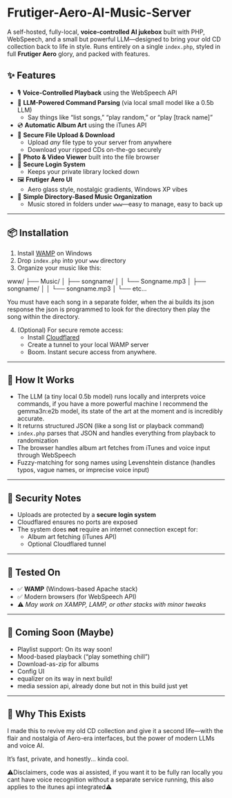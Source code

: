 # Frutiger-Aero-AI-Music-Server
A self-hosted, fully-local, **voice-controlled AI jukebox** built with PHP, WebSpeech, and a small but powerful LLM—designed to bring your old CD collection back to life in style.   Runs entirely on a single `index.php`, styled in full **Frutiger Aero** glory, and packed with features.
## ✨ Features

- 🎙️ **Voice-Controlled Playback** using the WebSpeech API
- 🤖 **LLM-Powered Command Parsing** (via local small model like a 0.5b LLM)
  - Say things like “list songs,” “play random,” or “play [track name]”
- 💿 **Automatic Album Art** using the iTunes API
- 📂 **Secure File Upload & Download**
  - Upload *any* file type to your server from anywhere
  - Download your ripped CDs on-the-go securely
- 📸 **Photo & Video Viewer** built into the file browser
- 🔐 **Secure Login System**
  - Keeps your private library locked down
- 🖼️ **Frutiger Aero UI**
  - Aero glass style, nostalgic gradients, Windows XP vibes
- 📁 **Simple Directory-Based Music Organization**
  - Music stored in folders under `www`—easy to manage, easy to back up

---

## 📦 Installation

1. Install [WAMP](https://www.wampserver.com/en/) on Windows
2. Drop `index.php` into your `www` directory
3. Organize your music like this:

www/ ├── Music/ │   ├── songname/ │   │   └── Songname.mp3 │   ├── songname/ │   │   └── songname.mp3 │   └── etc...

You must have each song in a separate folder, when the ai builds its json response the json is programmed to look for the directory then play the song within the directory.

4. (Optional) For secure remote access:
   - Install [Cloudflared](https://developers.cloudflare.com/cloudflare-one/connections/connect-apps/install-and-setup/installation/)
   - Create a tunnel to your local WAMP server
   - Boom. Instant secure access from anywhere.

---

## 🧠 How It Works

- The LLM (a tiny local 0.5b model) runs locally and interprets voice commands, if you have a more powerful machine I recommend the gemma3n:e2b model, its state of the art at the moment and is incredibly accurate.
- It returns structured JSON (like a song list or playback command)
- `index.php` parses that JSON and handles everything from playback to randomization
- The browser handles album art fetches from iTunes and voice input through WebSpeech
- Fuzzy-matching for song names using Levenshtein distance (handles typos, vague names, or imprecise voice input)

---

## 🔐 Security Notes

- Uploads are protected by a **secure login system**
- Cloudflared ensures no ports are exposed
- The system does **not** require an internet connection except for:
  - Album art fetching (iTunes API)
  - Optional Cloudflared tunnel

---

## 🧪 Tested On

- ✅ **WAMP** (Windows-based Apache stack)
- ✅ Modern browsers (for WebSpeech API)
- ⚠️ *May work on XAMPP, LAMP, or other stacks with minor tweaks*

---

## 🚧 Coming Soon (Maybe)

- Playlist support: On its way soon!
- Mood-based playback (“play something chill”) 
- Download-as-zip for albums
- Config UI
- equalizer on its way in next build!
- media session api, already done but not in this build just yet

---

## 🙌 Why This Exists

I made this to revive my old CD collection and give it a second life—with the flair and nostalgia of Aero-era interfaces, but the power of modern LLMs and voice AI.

It’s fast, private, and honestly... kinda cool.

⚠️Disclaimers, code was ai assisted, if you want it to be fully ran locally you cant have voice recognition without a separate service running, this also applies to the itunes api integrated⚠️
